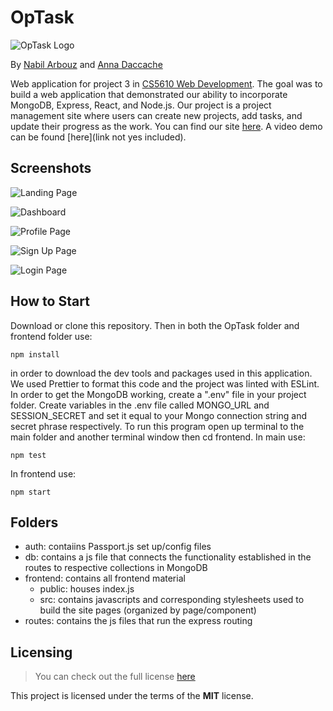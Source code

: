 # OpTask

![OpTask Logo](/frontend/src/Images/OpTask.png)

By [Nabil Arbouz](http://github.com/nabilarbouz) and [Anna Daccache](https://github.com/amdacccache)

Web application for project 3 in [CS5610 Web Development](https://johnguerra.co/classes/webDevelopment_spring_2021/). The goal was to build a web application that demonstrated our ability to incorporate MongoDB, Express, React, and Node.js. Our project is a project management site where users can create new projects, add tasks, and update their progress as the work. You can find our site [here](http://optimaltask.herokuapp.com/). A video demo can be found [here](link not yes included).

## Screenshots

![Landing Page](/frontend/src/Images/landing.png)

![Dashboard](/frontend/src/Images/dashboard.png)

![Profile Page](/frontend/src/Images/profile.png)

![Sign Up Page](/frontend/src/Images/register.png)

![Login Page](/frontend/src/Images/login.png)

## How to Start

Download or clone this repository. Then in both the OpTask folder and frontend folder use:

```
npm install
```

in order to download the dev tools and packages used in this application. We used Prettier to format this code and the project was linted with ESLint.
In order to get the MongoDB working, create a ".env" file in your project folder. Create variables in the .env file called MONGO_URL and SESSION_SECRET and set it equal to your Mongo connection string and secret phrase respectively. To run this program open up terminal to the main folder and another terminal window then cd frontend.
In main use:

```
npm test
```

In frontend use:

```
npm start
```

## Folders

- auth: contaiins Passport.js set up/config files
- db: contains a js file that connects the functionality established in the routes to respective collections in MongoDB
- frontend: contains all frontend material
  - public: houses index.js
  - src: contains javascripts and corresponding stylesheets used to build the site pages (organized by page/component)
- routes: contains the js files that run the express routing

## Licensing

> You can check out the full license [here](/LICENSE)

This project is licensed under the terms of the **MIT** license.
